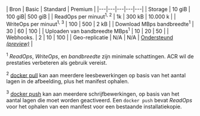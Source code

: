 | Bron | Basic | Standard | Premium |
|---|---|---|---|---|
| Storage | 10 giB | 100 giB| 500 giB |
| ReadOps per minuut<sup>1, 2</sup> | 1k | 300 kB | 10.000 k |
| WriteOps per minuut<sup>1, 3</sup> | 100 | 500 | 2 kB |
| Download MBps bandbreedte<sup>1</sup> | 30 | 60 | 100 |
| Uploaden van bandbreedte MBps<sup>1</sup> | 10 | 20 | 50 |
| Webhooks. | 2 | 10 | 100 |
| Geo-replicatie | N/A | N/A | [Ondersteund *(preview)*](https://docs.microsoft.com/azure/container-registry/container-registry-geo-replication) |

<sup>1</sup> *ReadOps*, *WriteOps*, en *bandbreedte* zijn minimale schattingen. ACR wil de prestaties verbeteren als gebruik vereist.

<sup>2</sup> [docker pull](https://docs.docker.com/registry/spec/api/#pulling-an-image) kan aan meerdere leesbewerkingen op basis van het aantal lagen in de afbeelding, plus het manifest ophalen.

<sup>3</sup> [docker push](https://docs.docker.com/registry/spec/api/#pushing-an-image) kan aan meerdere schrijfbewerkingen, op basis van het aantal lagen die moet worden geactiveerd. Een `docker push` bevat *ReadOps* voor het ophalen van een manifest voor een bestaande installatiekopie.
